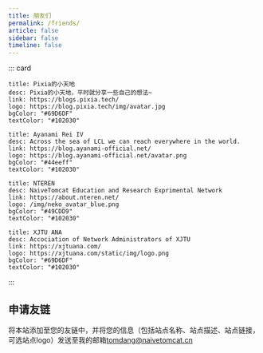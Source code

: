 ```yaml
---
title: 朋友们
permalink: /friends/
article: false
sidebar: false
timeline: false
---
```


::: card

```card
title: Pixia的小天地
desc: Pixia的小天地，平时就分享一些自己的想法~
link: https://blogs.pixia.tech/
logo: https://blog.pixia.tech/img/avatar.jpg
bgColor: "#69D6DF"
textColor: "#102030"
```

```card
title: Ayanami Rei IV
desc: Across the sea of LCL we can reach everywhere in the world.
link: https://blog.ayanami-official.net/
logo: https://blog.ayanami-official.net/avatar.png
bgColor: "#44eeff"
textColor: "#102030"
```

```card
title: NTEREN
desc: NaiveTomcat Education and Research Exprimental Network
link: https://about.nteren.net/
logo: /img/neko_avatar_blue.png
bgColor: "#49CDD9"
textColor: "#102030"
```

```card
title: XJTU ANA
desc: Accociation of Network Administrators of XJTU
link: https://xjtuana.com/
logo: https://xjtuana.com/static/img/logo.png
bgColor: "#69D6DF"
textColor: "#102030"
```

:::

## 申请友链

将本站添加至您的友链中，并将您的信息（包括站点名称、站点描述、站点链接，可选站点logo）发送至我的邮箱[tomdang@naivetomcat.cn](mailto:tomdang@naivetomcat.cn)
